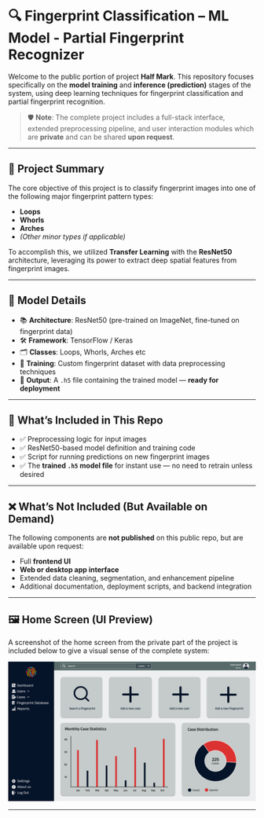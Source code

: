# 🔍 Fingerprint Classification – ML Model - Partial Fingerprint Recognizer 

Welcome to the public portion of project **Half Mark**. This repository focuses specifically on the **model training** and **inference (prediction)** stages of the system, using deep learning techniques for fingerprint classification and partial fingerprint recognition.

> 🛡️ **Note**: The complete project includes a full-stack interface, extended preprocessing pipeline, and user interaction modules which are **private** and can be shared **upon request**.

---

## 📌 Project Summary

The core objective of this project is to classify fingerprint images into one of the following major fingerprint pattern types:

- **Loops**
- **Whorls**
- **Arches**
- *(Other minor types if applicable)*

To accomplish this, we utilized **Transfer Learning** with the **ResNet50** architecture, leveraging its power to extract deep spatial features from fingerprint images.

---

## 🧠 Model Details

- 📚 **Architecture**: ResNet50 (pre-trained on ImageNet, fine-tuned on fingerprint data)
- 🛠️ **Framework**: TensorFlow / Keras
- 🗂️ **Classes**: Loops, Whorls, Arches etc
- 🧪 **Training**: Custom fingerprint dataset with data preprocessing techniques
- 💾 **Output**: A `.h5` file containing the trained model — **ready for deployment**

---

## 📁 What’s Included in This Repo

- ✅ Preprocessing logic for input images
- ✅ ResNet50-based model definition and training code
- ✅ Script for running predictions on new fingerprint images
- ✅ The **trained `.h5` model file** for instant use — no need to retrain unless desired

---

## ❌ What’s Not Included (But Available on Demand)

The following components are **not published** on this public repo, but are available upon request:

- Full **frontend UI**
- **Web or desktop app interface**
- Extended data cleaning, segmentation, and enhancement pipeline
- Additional documentation, deployment scripts, and backend integration

---

## 🖼️ Home Screen (UI Preview)

A screenshot of the home screen from the private part of the project is included below to give a visual sense of the complete system:

![Home Screen Preview](./assets/Home_Page.png)  

---
